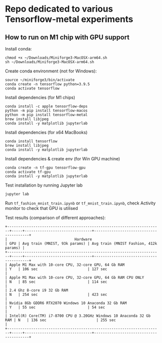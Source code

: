 # Repo dedicated to various Tensorflow-metal experiments

## How to run on M1 chip with GPU support

Install conda:
```
chmod +x ~/Downloads/Miniforge3-MacOSX-arm64.sh
sh ~/Downloads/Miniforge3-MacOSX-arm64.sh
```

Create conda environment (not for Windows):
```
source ~/miniforge3/bin/activate
conda create -n tensorflow python=3.9.5
conda activate tensorflow
```

Install dependencies (for M1 chips)
```
conda install -c apple tensorflow-deps
python -m pip install tensorflow-macos
python -m pip install tensorflow-metal
brew install libjpeg
conda install -y matplotlib jupyterlab
```

Install dependencies (for x64 MacBooks)
```
conda install tensorflow
brew install libjpeg
conda install -y matplotlib jupyterlab
```

Install dependencies & create env (for Win GPU machine) 
```
conda create -n tf-gpu tensorflow-gpu
conda activate tf-gpu
conda install -y matplotlib jupyterlab
```

Test installation by running Jupyter lab
```
jupyter lab
```
Run `tf_fashion_mnist_train.ipynb` or `tf_mnist_train.ipynb`, check Activity monitor to check that GPU is utilised

Test results (comparison of different approaches):

```
+-----------------------------------------------------------------------+-----+-------------------------------+----------------------------------------+
|                               Hardware                                | GPU | Avg train (MNIST, 93k params) | Avg train (MNIST Fashion, 412k params) |
+-----------------------------------------------------------------------+-----+-------------------------------+----------------------------------------+
| Apple M1 Max with 10-core CPU, 32-core GPU, 64 Gb RAM                 | Y   | 106 sec                       | 127 sec                                |
| Apple M1 Max with 10-core CPU, 32-core GPU, 64 Gb RAM CPU ONLY        | N   | 85 sec                        | 114 sec                                |
| 2.4 Ghz 8-core i9 32 Gb RAM                                           | N   | 254 sec                       | 423 sec                                |
| Nvidia 8Gb GDDR6 RTX2070 Windows 10 Anaconda 32 Gb RAM                | Y   | 55 sec                        | 54 sec                                 |
| Intel(R) Core(TM) i7-8700 CPU @ 3.20GHz Windows 10 Anaconda 32 Gb RAM | N   | 136 sec                       | 255 sec                                |
+-----------------------------------------------------------------------+-----+-------------------------------+----------------------------------------+
```
